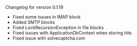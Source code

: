 Changelog for version 0.1.19

- Fixed some issues in IMAP block
- Added SMTP blocks
- Fixed LockRecursionException in file blocks
- Fixed issues with ApplicationDbContext when storing hits
- Fixed issue with solvecaptcha.com
